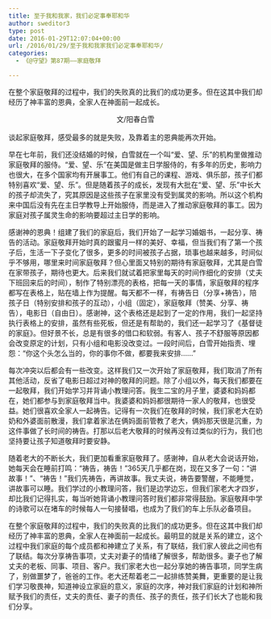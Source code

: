 ```yaml
---
title: 至于我和我家，我们必定事奉耶和华
author: sweditor3
type: post
date: 2016-01-29T12:07:04+00:00
url: /2016/01/29/至于我和我家我们必定事奉耶和华/
categories:
  - 《@守望》第87期——家庭敬拜

---
```


	  
在整个家庭敬拜的过程中，我们的失败真的比我们的成功更多。但在这其中我们却经历了神丰富的恩典，全家人在神面前一起成长。 

<!--more-->

<p style="text-align: center;">
  <span style="line-height: 1.6;">文/阳春白雪</span>
</p>

谈起家庭敬拜，感受最多的就是失败，及靠着主的恩典能再次开始。 

早在七年前，我们还没结婚的时候，白雪就在一个叫&ldquo;爱、望、乐&rdquo;的机构里做推动家庭敬拜的服侍。&ldquo;爱、望、乐&rdquo;在美国是做主日学服侍的，有多年的历史，影响力也很大，在多个国家均有开展事工。他们有自己的课程、游戏、俱乐部，孩子们都特别喜欢&ldquo;爱、望、乐&rdquo;。但是随着孩子的成长，发现有大批在&ldquo;爱、望、乐&rdquo;中长大的孩子却流失了，究其原因是这些孩子在家里没有受到属灵的影响。所以这个机构来中国后没有先在主日学教导上开始服侍，而是进入了推动家庭敬拜的事工。因为家庭对孩子属灵生命的影响要超过主日学的影响。 

感谢神的恩典！组建了我们的家庭后，我们开始了一起学习婚姻书，一起分享、祷告的活动。家庭敬拜开始时真的跟蜜月一样的美好、幸福，但当我们有了第一个孩子后，生活一下子变化了很多，更多的时间被孩子占据，琐事也越来越多，时间似乎不够用，哪里来时间家庭敬拜？但心里面又特别的期待有家庭敬拜，尤其是白雪在家带孩子，期待也更大。后来我们就试着把家里每天的时间作细化的安排（丈夫下班回来后的时间），制作了特别漂亮的表格，把每一天的事情，家庭敬拜的程序都写在表格上，贴在墙上作为提醒。每天都不一样，有祷告日（分享+祷告），陪孩子日（特别安排和孩子的互动），小组（固定），家庭敬拜（赞美、分享、祷告），电影日（自由日）。感谢神，这个表格还是起到了一定的作用，我们一起坚持执行表格上的安排，虽然有些死板，但还是有帮助的，我们还一起学习了《基督徒的家庭》。但好景不长，总是有很多的借口和软弱。有客人、孩子不舒服等原因都会改变原定的计划，只有小组和电影没改变过。一段时间后，白雪开始指责、埋怨：&ldquo;你这个头怎么当的，你的事你不做，都要我来安排&hellip;&hellip;&rdquo; 

每次冲突以后都会有一些改变。这样我们又一次开始了家庭敬拜，我们取消了所有其他活动，反省了电影日超过对神的敬拜的问题。除了小组以外，每天我们都要在一起敬拜，我们开始学习并背诵小教理问答。我生二宝的月子里，婆婆和妈妈都在，她们都参与到家庭敬拜当中。我婆婆和妈妈都很期待一家人的敬拜，也很受益。她们很喜欢全家人一起祷告。记得有一次我们在敬拜的时候，我们家老大在奶奶和外婆面前散漫，我们拿着家法在俩妈面前管教了老大，俩妈那天很是沉重，为这件事做了长时间的祷告。打那以后老大敬拜的时候再没有过类似的行为，我们也坚持要让孩子知道敬拜时要安静。 

随着老大的不断长大，我们更加看重家庭敬拜了。感谢神，自从老大会说话开始，她每天会在睡前打鸣：&ldquo;祷告，祷告！&rdquo;365天几乎都在岗，现在又多了一句：&ldquo;讲故事！&rdquo;、&ldquo;祷告！&rdquo;我们先祷告，再讲故事。我丈夫说，祷告要警醒，不能睡觉，讲故事可以睡。我们学过的小教理问答，我们是边学边忘，但我们家老大才四岁，却比我们记得扎实，每当听她背诵小教理问答时我们都非常得鼓励。家庭敬拜中学的诗歌可以在堵车的时候每人一句接替唱，也成为了我们的车上乐队必备项目。 

在整个家庭敬拜的过程中，我们的失败真的比我们的成功更多。但在这其中我们却经历了神丰富的恩典，全家人在神面前一起成长。最明显的就是关系的建立，这个过程中我们家庭的每个成员都和神建立了关系，有了联结，我们家人彼此之间也有了联结。每次分享祷告事项，丈夫对妻子的情绪了解很多，帮助很多。妻子也了解丈夫的老板、同事、项目、客户。我们家老大也一起分享她的祷告事项，同学生病了，别做噩梦了，爸爸的工作。老大还帮着老二一起排练赞美舞，更重要的是让我们学习敬畏神，知道神设立家庭的意义，家庭的次序，神对我们家庭的计划和神所赋予我们的责任，丈夫的责任、妻子的责任、孩子的责任，孩子们长大了也能和我们分享。 

&nbsp; 

&nbsp; 

&nbsp; 

&nbsp; 

&nbsp; 

&nbsp; 

&nbsp;